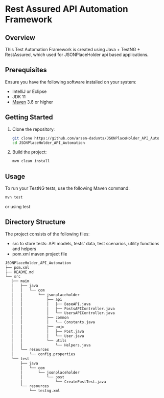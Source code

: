 # Rest Assured API Automation Framework

## Overview

This Test Automation Framework is created using Java + TestNG + RestAssured, which used for
JSONPlaceHolder api based applications.

## Prerequisites

Ensure you have the following software installed on your system:

* IntelliJ or Eclipse
* JDK 11
* [Maven](https://maven.apache.org/download.cgi) 3.6 or higher

## Getting Started

1. Clone the repository:
    ```bash
    git clone https://github.com/arsen-dadunts/JSONPlaceHolder_API_Automation.git
    cd JSONPlaceHolder_API_Automation
    ```
2. Build the project:
    ```bash
   mvn clean install
    ```

## Usage

To run your TestNG tests, use the following Maven command:
```bash
mvn test
```

or using test

## Directory Structure

The project consists of the following files:

- src to store tests: API models, tests' data, test scenarios, utility functions and helpers
- pom.xml maven project file

```bash
JSONPlaceHolder_API_Automation
├── pom.xml
├── README.md
└── src
   ├── main
   │   ├── java
   │   │   └── com
   │   │       └── jsonplaceholder
   │   │           ├── api
   │   │           │   ├── BaseAPI.java
   │   │           │   ├── PostsAPIController.java
   │   │           │   └── UsersAPIController.java
   │   │           ├── common
   │   │           │   └── Constants.java
   │   │           ├── pojo
   │   │           │   ├── Post.java
   │   │           │   └── User.java
   │   │           └── utils
   │   │               └── Helpers.java
   │   └── resources
   │       └── config.properties
   └── test
       ├── java
       │   └── com
       │       └── jsonplaceholder
       │           └── post
       │               └── CreatePostTest.java
       └── resources
           └── testng.xml
```
